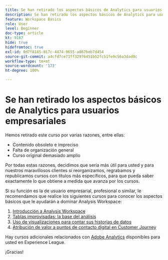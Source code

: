```yaml
---
title: Se han retirado los aspectos básicos de Analytics para usuarios empresariales
description: Se han retirado los aspectos básicos de Analytics para usuarios empresariales por varias razones.
feature: Workspace Basics
role: User
level: Beginner
doc-type: article
kt: 9167
hide: true
hidefromtoc: true
exl-id: 0d7f8185-817c-4474-9655-a867beb7d454
source-git-commit: a4cfd7ce71ff32976451b52fc51fe9c56a3dad9c
workflow-type: tm+mt
source-wordcount: '173'
ht-degree: 100%

---
```


# Se han retirado los aspectos básicos de Analytics para usuarios empresariales

Hemos retirado este curso por varias razones, entre ellas:

* Contenido obsoleto e impreciso
* Falta de organización general
* Curso original demasiado amplio

Por todas estas razones, decidimos que sería más útil para usted y para nuestros maravillosos clientes si reorganizamos, regrabamos y republicamos cursos con títulos más específicos, para que pueda saber exactamente lo que obtiene a medida que avanza por los cursos.

Si su función es la de usuario empresarial, profesional o similar, le recomendamos que realice los siguientes cursos para conocer los aspectos básicos que le ayudarán a dominar Analysis Workspace:

1. [Introducción a Analysis Workspace](https://experienceleague.adobe.com/?recommended=Analytics-U-1-2020.1.workspace&amp;lang=es)
1. [Tablas improvisadas: la base del análisis](https://experienceleague.adobe.com/?recommended=Analytics-U-1-2020.3)
1. [Uso de visualizaciones para contar sus historias de datos](https://experienceleague.adobe.com/?recommended=Analytics-U-1-2021.1.visualizations&amp;lang=es)
1. [Atribución de valor a puntos de contacto digital en Customer Journey](https://experienceleague.adobe.com/?recommended=Analytics-U-1-2020.2&amp;lang=es)

Hay cursos adicionales relacionados con [Adobe Analytics](https://experienceleague.adobe.com/?recommended=Analytics-U-1-2020.1.workspace&amp;lang=es) disponibles para usted en Experience League.

¡Gracias!
